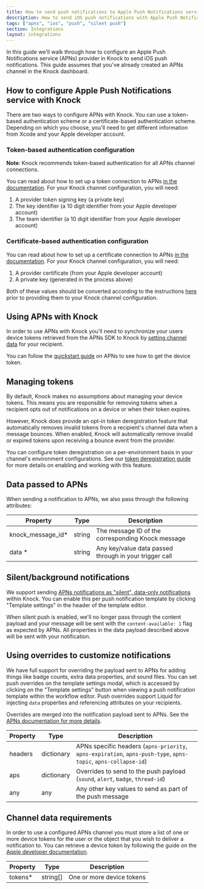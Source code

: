```yaml
---
title: How to send push notifications to Apple Push Notifications service
description: How to send iOS push notifications with Apple Push Notification service (APNs) and Knock.
tags: ["apns", "ios", "push", "silent push"]
section: Integrations
layout: integrations
---
```


In this guide we'll walk through how to configure an Apple Push Notifications service (APNs) provider in Knock to send iOS push notifications. This guide assumes that you've already created an APNs channel in the Knock dashboard.

## How to configure Apple Push Notifications service with Knock

There are two ways to configure APNs with Knock. You can use a token-based authentication scheme or a certificate-based authentication scheme. Depending on which you choose, you'll need to get different information from Xcode and your Apple developer account.

### Token-based authentication configuration

**Note**: Knock recommends token-based authentication for all APNs channel connections.

You can read about how to set up a token connection to APNs [in the documentation](https://developer.apple.com/documentation/usernotifications/setting_up_a_remote_notification_server/establishing_a_token-based_connection_to_apns). For your Knock channel configuration, you will need:

1. A provider token signing key (a private key)
2. The key identifier (a 10 digit identifier from your Apple developer account)
3. The team identifier (a 10 digit identifier from your Apple developer account)

### Certificate-based authentication configuration

You can read about how to set up a certificate connection to APNs [in the documentation](https://developer.apple.com/documentation/usernotifications/setting_up_a_remote_notification_server/establishing_a_certificate-based_connection_to_apns). For your Knock channel configuration, you will need:

1. A provider certificate (from your Apple developer account)
2. A private key (generated in the process above)

Both of these values should be converted according to the instructions [here](https://hexdocs.pm/pigeon/2.0.0-rc.1/Pigeon.APNS.html#module-generating-your-certificate-and-key-pem) prior to providing them to your Knock channel configuration.

## Using APNs with Knock

In order to use APNs with Knock you'll need to synchronize your users device tokens retrieved from the APNs SDK to Knock by [setting channel data](/managing-recipients/setting-channel-data) for your recipient.

You can follow the [quickstart guide](https://developer.apple.com/documentation/usernotifications/registering_your_app_with_apns) on APNs to see how to get the device token.

<MultiLangCodeBlock
  snippet="users.setChannelData-push"
  title="Set APNs channel data for a user"
/>

## Managing tokens

By default, Knock makes no assumptions about managing your device tokens. This means you are responsible for removing tokens when a recipient opts out of notifications on a device or when their token expires.

However, Knock does provide an opt-in token deregistration feature that automatically removes invalid tokens from a recipient's channel data when a message bounces. When enabled, Knock will automatically remove invalid or expired tokens upon receiving a bounce event from the provider.

You can configure token deregistration on a per-environment basis in your channel's environment configurations. See our [token deregistration guide](/integrations/push/token-deregistration) for more details on enabling and working with this feature.

## Data passed to APNs

When sending a notification to APNs, we also pass through the following attributes:

| Property           | Type   | Description                                            |
| ------------------ | ------ | ------------------------------------------------------ |
| knock_message_id\* | string | The message ID of the corresponding Knock message      |
| data \*            | string | Any key/value data passed through in your trigger call |

## Silent/background notifications

We support sending [APNs notifications as "silent", data-only notifications](https://developer.apple.com/documentation/usernotifications/setting_up_a_remote_notification_server/pushing_background_updates_to_your_app) within Knock. You can enable this per push notification template by clicking "Template settings" in the header of the template editor.

When silent push is enabled, we'll no longer pass through the content payload and your message will be sent with the `content-available: 1` flag as expected by APNs. All properties in the data payload described above will be sent with your notification.

## Using overrides to customize notifications

We have full support for overriding the payload sent to APNs for adding things like badge counts, extra data properties, and sound files. You can set push overrides on the template settings modal, which is accessed by clicking on the "Template settings" button when viewing a push notification template within the workflow editor. Push overrides support Liquid for injecting `data` properties and referencing attributes on your recipients.

Overrides are merged into the notification payload sent to APNs. See the <a href="https://developer.apple.com/documentation/usernotifications/setting_up_a_remote_notification_server/generating_a_remote_notification" target="_blank">APNs documentation for more details</a>.

| Property | Type       | Description                                                                                                    |
| -------- | ---------- | -------------------------------------------------------------------------------------------------------------- |
| headers  | dictionary | APNs specific headers (`apns-priority`, `apns-expiration`, `apns-push-type`, `apns-topic`, `apns-collapse-id`) |
| aps      | dictionary | Overrides to send to the push payload (`sound`, `alert`, `badge`, `thread-id`)                                 |
| any      | any        | Any other key values to send as part of the push message                                                       |

## Channel data requirements

In order to use a configured APNs channel you must store a list of one or more device tokens for the user or the object that you wish to deliver a notification to. You can retrieve a device token by following the guide on the [Apple developer documentation](https://developer.apple.com/documentation/usernotifications/registering_your_app_with_apns).

| Property | Type     | Description               |
| -------- | -------- | ------------------------- |
| tokens\* | string[] | One or more device tokens |
